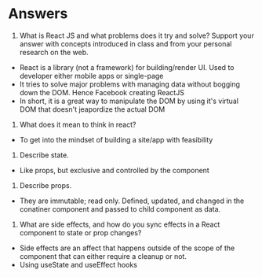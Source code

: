 # Answers

1. What is React JS and what problems does it try and solve? Support your answer with concepts introduced in class and from your personal research on the web.

- React is a library (not a framework) for building/render UI. Used to developer either mobile apps or single-page
- It tries to solve major problems with managing data without bogging down the DOM. Hence Facebook creating ReactJS
- In short, it is a great way to manipulate the DOM by using it's virtual DOM that doesn't jeapordize the actual DOM

1. What does it mean to think in react?

- To get into the mindset of building a site/app with feasibility

1. Describe state.

- Like props, but exclusive and controlled by the component

1. Describe props.

- They are immutable; read only. Defined, updated, and changed in the conatiner component and passed to child component as data.

1. What are side effects, and how do you sync effects in a React component to state or prop changes?

- Side effects are an affect that happens outside of the scope of the component that can either require a cleanup or not.
- Using useState and useEffect hooks
